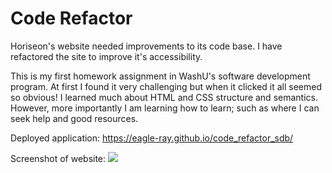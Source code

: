 # Code Refactor 

Horiseon's website needed improvements to its code base.  I have refactored the site to improve it's accessibility.

This is my first homework assignment in WashU's software development program.  At first I found it very challenging 
but when it clicked it all seemed so obvious!  I learned much about HTML and CSS structure and semantics.  However, more
importantly I am learning how to learn; such as where I can seek help and good resources.  

Deployed application:  https://eagle-ray.github.io/code_refactor_sdb/

Screenshot of website:
![](https://github.com/Eagle-Ray/code_refactor_sdb/blob/main/assets/images/Screen%20Shot%202021-02-10%20at%2011.40.54%20PM.png)

